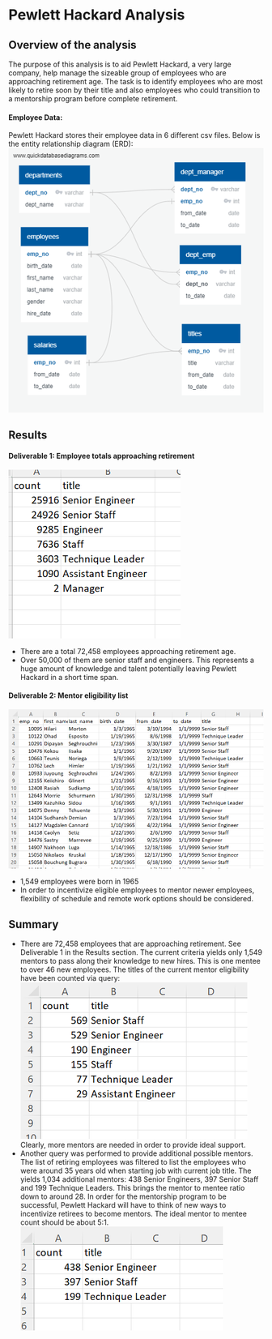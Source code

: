 # Pewlett Hackard Analysis

## Overview of the analysis

The purpose of this analysis is to aid Pewlett Hackard, a very large company, help manage the sizeable group of employees who are approaching retirement age. The task is to identify employees who are most likely to retire soon by their title and also employees who could transition to a mentorship program before complete retirement. 

#### Employee Data:
Pewlett Hackard stores their employee data in 6 different csv files. Below is the entity relationship diagram (ERD):
![EmployeeDB](EmployeeDB.png)

## Results

#### Deliverable 1: Employee totals approaching retirement
![retiring_titles](retiring_titles.png)
* There are a total 72,458 employees approaching retirement age.
* Over 50,000 of them are senior staff and engineers. This represents a huge amount of knowledge and talent potentially leaving Pewlett Hackard in a short time span.


#### Deliverable 2: Mentor eligibility list 
![mentorship](mentorship.png)
* 1,549 employees were born in 1965
* In order to incentivize eligible employees to mentor newer employees, flexibility of schedule and remote work options should be considered.

## Summary
* There are 72,458 employees that are approaching retirement. See Deliverable 1 in the Results section. The current criteria yields only 1,549 mentors to pass along their knowledge to new hires. This is one mentee to over 46 new employees. The titles of the current mentor eligibility have been counted via query:
![mentee_counts](mentee_counts.png)
Clearly, more mentors are needed in order to provide ideal support. 
* Another query was performed to provide additional possible mentors. The list of retiring employees was filtered to list the employees who were around 35 years old when starting job with current job title. The yields 1,034 additional mentors: 438 Senior Engineers, 397 Senior Staff and 199 Technique Leaders. This brings the mentor to mentee ratio down to around 28. In order for the mentorship program to be successful, Pewlett Hackard will have to think of new ways to incentivize retirees to become mentors. The ideal mentor to mentee count should be about 5:1.
![add_mentor_count](add_mentor_count.png)